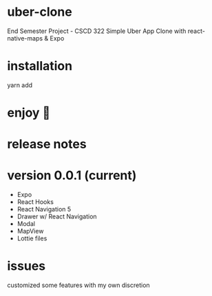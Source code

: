 # uber-clone
End Semester Project - CSCD 322
Simple Uber App Clone with react-native-maps & Expo

# installation

yarn add

# enjoy 🎉

# release notes
# version 0.0.1 (current)
* Expo
* React Hooks
* React Navigation 5
* Drawer w/ React Navigation
* Modal
* MapView
* Lottie files

# issues
customized some features with my own discretion
